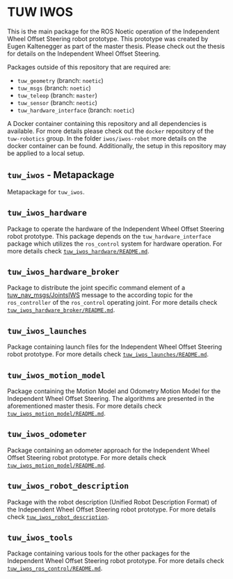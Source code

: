 # TUW IWOS
This is the main package for the ROS Noetic operation of the Independent Wheel Offset Steering robot prototype.
This prototype was created by Eugen Kaltenegger as part of the master thesis. Please check out the thesis for details on the Independent Wheel Offset Steering.

Packages outside of this repository that are required are:
- `tuw_geometry` (branch: `noetic`) 
- `tuw_msgs` (branch: `noetic`)
- `tuw_teleop` (branch: `master`)
- `tuw_sensor` (branch: `neotic`)
- `tuw_hardware_interface` (branch: `noetic`)

A Docker container containing this repository and all dependencies is available.
For more details please check out the `docker` repository of the `tuw-robotics` group.
In the folder `iwos/iwos-robot` more details on the docker container can be found.
Additionally, the setup in this repository may be applied to a local setup.

## `tuw_iwos` - Metapackage
Metapackage for `tuw_iwos`.

## `tuw_iwos_hardware`
Package to operate the hardware of the Independent Wheel Offset Steering robot prototype.
This package depends on the `tuw_hardware_interface` package which utilizes the `ros_control` system for hardware operation.
For more details check [`tuw_iwos_hardware/README.md`](./tuw_iwos_hardware/README.md).

## `tuw_iwos_hardware_broker`
Package to distribute the joint specific command element of a [tuw_nav_msgs/JointsIWS](https://github.com/tuw-robotics/tuw_msgs/blob/master/tuw_nav_msgs/msg/JointsIWS.msg) message to the according topic for the `ros_controller` of the `ros_control` operating joint.
For more details check [`tuw_iwos_hardware_broker/README.md`](./tuw_iwos_hardware_broker/README.md).

## `tuw_iwos_launches`
Package containing launch files for the Independent Wheel Offset Steering robot prototype.
For more details check [`tuw_iwos_launches/README.md`](./tuw_iwos_launches/README.md).

## `tuw_iwos_motion_model`
Package containing the Motion Model and Odometry Motion Model for the Independent Wheel Offset Steering.
The algorithms are presented in the aforementioned master thesis.
For more details check [`tuw_iwos_motion_model/README.md`](./tuw_iwos_motion_model/README.md).

## `tuw_iwos_odometer`
Package containing an odometer approach for the Independent Wheel Offset Steering robot prototype.
For more details check [`tuw_iwos_motion_model/README.md`](./tuw_iwos_motion_model/README.md).

## `tuw_iwos_robot_description`
Package with the robot description (Unified Robot Description Format) of the Independent Wheel Offset Steering robot prototype.
For more details check [`tuw_iwos_robot_description`](./tuw_iwos_robot_description/README.md).

## `tuw_iwos_tools`
Package containing various tools for the other packages for the Independent Wheel Offset Steering robot prototype.
For more details check [`tuw_iwos_ros_control/README.md`](./tuw_iwos_ros_control/README.md).
